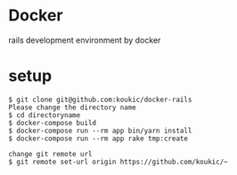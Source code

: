 # Docker

rails development environment by docker

# setup

```
$ git clone git@github.com:koukic/docker-rails
Please change the directory name
$ cd directoryname
$ docker-compose build
$ docker-compose run --rm app bin/yarn install
$ docker-compose run --rm app rake tmp:create

change git remote url
$ git remote set-url origin https://github.com/koukic/~
```
